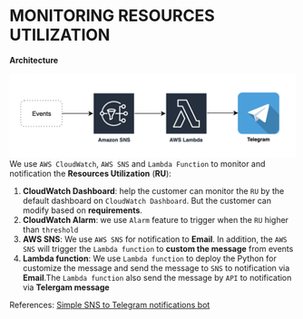 # MONITORING RESOURCES UTILIZATION
**Architecture**

![](./image/diagram.png)
We use ``AWS CloudWatch``, ``AWS SNS`` and ``Lambda Function`` to monitor and notification the **Resources Utilization** (**RU**):
1. **CloudWatch Dashboard**: help the customer can monitor the ``RU`` by the default dashboard on ``CloudWatch Dashboard``. But the customer can modify based on **requirements**.
2. **CloudWatch Alarm**: we use  ``Alarm`` feature to trigger when the ``RU`` higher than ``threshold``  
3. **AWS SNS**: We use ``AWS SNS`` for notification to **Email**. In addition, the ``AWS SNS`` will trigger the ``Lambda function`` to **custom the message** from events
4. **Lambda function**: We use ``Lambda function`` to deploy the Python for customize the message and send the message to ``SNS`` to notification via **Email**.The ``Lambda function`` also send the message by ``API`` to notification via **Telergam message**

References: [Simple SNS to Telegram notifications bot](https://bezdelev.com/hacking/aws-sns-to-telegram-bot/)
